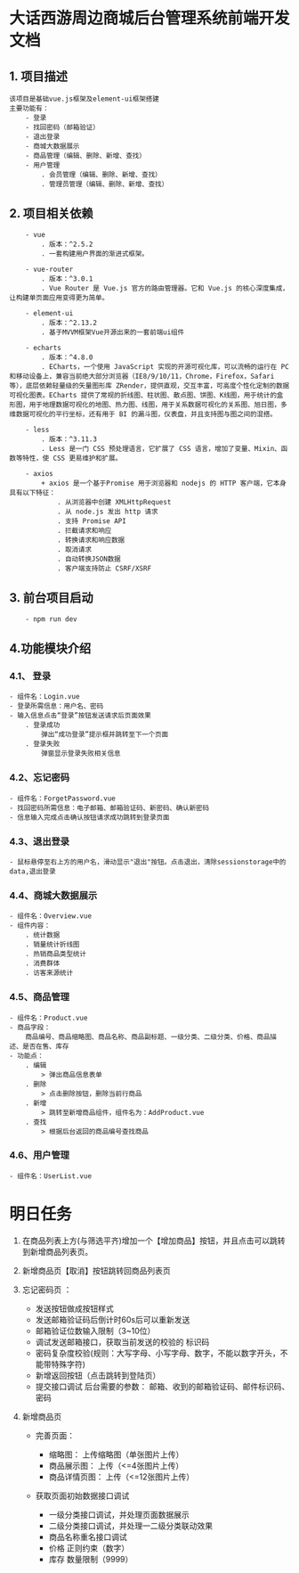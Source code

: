 # 大话西游周边商城后台管理系统前端开发文档

## 1. 项目描述
    该项目是基础vue.js框架及element-ui框架搭建
    主要功能有：
        - 登录 
        - 找回密码（邮箱验证）
        - 退出登录
        - 商城大数据展示
        - 商品管理（编辑、删除、新增、查找）
        - 用户管理
            . 会员管理（编辑、删除、新增、查找）
            . 管理员管理（编辑、删除、新增、查找）
        

## 2. 项目相关依赖
        - vue
            . 版本：^2.5.2
            . 一套构建用户界面的渐进式框架。
        
        - vue-router
            . 版本：^3.0.1
            . Vue Router 是 Vue.js 官方的路由管理器。它和 Vue.js 的核心深度集成，让构建单页面应用变得更为简单。

        - element-ui
            . 版本：^2.13.2
            . 基于MVVM框架Vue开源出来的一套前端ui组件

        - echarts 
            . 版本：^4.8.0
            . ECharts，一个使用 JavaScript 实现的开源可视化库，可以流畅的运行在 PC 和移动设备上，兼容当前绝大部分浏览器（IE8/9/10/11，Chrome，Firefox，Safari等），底层依赖轻量级的矢量图形库 ZRender，提供直观，交互丰富，可高度个性化定制的数据可视化图表。ECharts 提供了常规的折线图、柱状图、散点图、饼图、K线图，用于统计的盒形图，用于地理数据可视化的地图、热力图、线图，用于关系数据可视化的关系图、旭日图，多维数据可视化的平行坐标，还有用于 BI 的漏斗图，仪表盘，并且支持图与图之间的混搭。

        - less
            . 版本：^3.11.3
            . Less 是一门 CSS 预处理语言，它扩展了 CSS 语言，增加了变量、Mixin、函数等特性，使 CSS 更易维护和扩展。
        
        - axios
            + axios 是一个基于Promise 用于浏览器和 nodejs 的 HTTP 客户端，它本身具有以下特征：
                . 从浏览器中创建 XMLHttpRequest
                . 从 node.js 发出 http 请求
                . 支持 Promise API
                . 拦截请求和响应
                . 转换请求和响应数据
                . 取消请求
                . 自动转换JSON数据
                . 客户端支持防止 CSRF/XSRF

## 3. 前台项目启动
        - npm run dev

## 4.功能模块介绍

### 4.1、 登录
    - 组件名：Login.vue
    - 登录所需信息：用户名、密码
    - 输入信息点击“登录”按钮发送请求后页面效果
        . 登录成功
            弹出“成功登录”提示框并跳转至下一个页面
        . 登录失败
            弹窗显示登录失败相关信息

### 4.2、忘记密码
    - 组件名：ForgetPassword.vue
    - 找回密码所需信息：电子邮箱、邮箱验证码、新密码、确认新密码
    - 信息输入完成点击确认按钮请求成功跳转到登录页面

### 4.3、退出登录
    - 鼠标悬停至右上方的用户名，滑动显示"退出"按钮。点击退出，清除sessionstorage中的data,退出登录

### 4.4、商城大数据展示
    - 组件名：Overview.vue
    - 组件内容：
        . 统计数据
        . 销量统计折线图
        . 热销商品类型统计
        . 消费群体
        . 访客来源统计

### 4.5、商品管理
    - 组件名：Product.vue
    - 商品字段：
        商品编号、商品缩略图、商品名称、商品副标题、一级分类、二级分类、价格、商品描述、是否在售、库存
    - 功能点：
        . 编辑
            > 弹出商品信息表单
        . 删除
            > 点击删除按钮，删除当前行商品
        . 新增
            > 跳转至新增商品组件，组件名为：AddProduct.vue
        . 查找
            > 根据后台返回的商品编号查找商品

### 4.6、用户管理
    - 组件名：UserList.vue






# 明日任务


1. 在商品列表上方(与筛选平齐)增加一个【增加商品】按钮，并且点击可以跳转到新增商品列表页。


2. 新增商品页【取消】按钮跳转回商品列表页

3. 忘记密码页 ：
    - 发送按钮做成按钮样式
    - 发送邮箱验证码后倒计时60s后可以重新发送
    - 邮箱验证位数输入限制（3~10位）
    - 调试发送邮箱接口，获取当前发送的校验的 标识码
    - 密码复杂度校验(规则：大写字母、小写字母、数字，不能以数字开头，不能带特殊字符)
    - 新增返回按钮（点击跳转到登陆页）
    - 提交接口调试
        后台需要的参数：
            邮箱、收到的邮箱验证码、邮件标识码、密码


4. 新增商品页

    - 完善页面：

        + 缩略图： 上传缩略图（单张图片上传）
        + 商品展示图： 上传（<=4张图片上传）
        + 商品详情页图： 上传（<=12张图片上传）

    - 获取页面初始数据接口调试

        + 一级分类接口调试，并处理页面数据展示
        + 二级分类接口调试，并处理一二级分类联动效果
        + 商品名称重名接口调试
        + 价格  正则约束（数字）
        + 库存 数量限制（9999）
        


             





